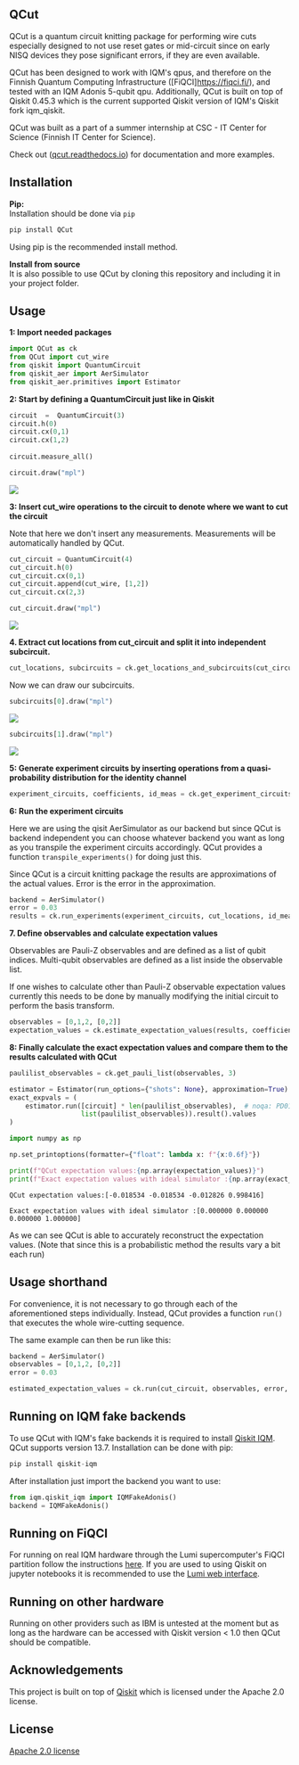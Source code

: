 ## QCut

QCut is a quantum circuit knitting package for performing wire cuts especially designed to not use reset gates or mid-circuit since on early NISQ devices they pose significant errors, if they are even available.

QCut has been designed to work with IQM's qpus, and therefore on the Finnish Quantum Computing Infrastructure ([FiQCI]https://fiqci.fi/), and tested with an IQM Adonis 5-qubit qpu. Additionally, QCut is built on top of Qiskit 0.45.3 which is the current supported Qiskit version of IQM's Qiskit fork iqm\_qiskit.

QCut was built as a part of a summer internship at CSC - IT Center for Science (Finnish IT Center for Science).

Check out ([qcut.readthedocs.io](qcut.readthedocs.io)) for documentation and more examples.

## Installation

**Pip:**  
Installation should be done via `pip`

```python
pip install QCut
```

Using pip is the recommended install method.

**Install from source**  
It is also possible to use QCut by cloning this repository and including it in your project folder.

## Usage

**1: Import needed packages**

```python
import QCut as ck
from QCut import cut_wire
from qiskit import QuantumCircuit
from qiskit_aer import AerSimulator
from qiskit_aer.primitives import Estimator
```

**2: Start by defining a QuantumCircuit just like in Qiskit**

```python
circuit  =  QuantumCircuit(3)
circuit.h(0)
circuit.cx(0,1)
circuit.cx(1,2)
   
circuit.measure_all()

circuit.draw("mpl")
```

![](https://33333.cdn.cke-cs.com/kSW7V9NHUXugvhoQeFaf/images/de618d0f193a9532d9ee849bac62e319cd5df3e35a4f9331.png)

**3: Insert cut\_wire operations to the circuit to denote where we want to cut the circuit**

Note that here we don't insert any measurements. Measurements will be automatically handled by QCut.

```python
cut_circuit = QuantumCircuit(4)
cut_circuit.h(0)
cut_circuit.cx(0,1)
cut_circuit.append(cut_wire, [1,2])
cut_circuit.cx(2,3)

cut_circuit.draw("mpl")
```

![](https://33333.cdn.cke-cs.com/kSW7V9NHUXugvhoQeFaf/images/97085d3d332653534f045ebd4bceb473b28a1c93014c06c8.png)

**4\. Extract cut locations from cut\_circuit and split it into independent subcircuit.**

```python
cut_locations, subcircuits = ck.get_locations_and_subcircuits(cut_circuit)
```

Now we can draw our subcircuits.

```python
subcircuits[0].draw("mpl")
```

![](https://33333.cdn.cke-cs.com/kSW7V9NHUXugvhoQeFaf/images/168872c3d19110c76d6295dce1a9641156e38a9b31de2008.png)

```python
subcircuits[1].draw("mpl")
```

![](https://33333.cdn.cke-cs.com/kSW7V9NHUXugvhoQeFaf/images/38cef69b2bf031fb8d88f791932bf5af9b53ba796ac22fd1.png)

**5: Generate experiment circuits by inserting operations from a quasi-probability distribution for the identity channel**

```python
experiment_circuits, coefficients, id_meas = ck.get_experiment_circuits(subcircuits, cut_locations)
```

**6: Run the experiment circuits**

Here we are using the qisit AerSimulator as our backend but since QCut is backend independent you can choose whatever backend you want as long as you transpile the experiment circuits accordingly. QCut provides a function `transpile_experiments()` for doing just this.

Since QCut is a circuit knitting package the results are approximations of the actual values. Error is the error in the approximation.

```python
backend = AerSimulator()
error = 0.03
results = ck.run_experiments(experiment_circuits, cut_locations, id_meas, error=error, backend=backend, mitigate=True)
```

**7\. Define observables and calculate expectation values**

Observables are Pauli-Z observables and are defined as a list of qubit indices. Multi-qubit observables are defined as a list inside the observable list.

If one wishes to calculate other than Pauli-Z observable expectation values currently this needs to be done by manually modifying the initial circuit to perform the basis transform.

```python
observables = [0,1,2, [0,2]]
expectation_values = ck.estimate_expectation_values(results, coefficients, cut_locations, observables, error)
```

**8: Finally calculate the exact expectation values and compare them to the results calculated with QCut**

```python
paulilist_observables = ck.get_pauli_list(observables, 3)

estimator = Estimator(run_options={"shots": None}, approximation=True)
exact_expvals = (
    estimator.run([circuit] * len(paulilist_observables),  # noqa: PD011
                  list(paulilist_observables)).result().values
)
```

```python
import numpy as np

np.set_printoptions(formatter={"float": lambda x: f"{x:0.6f}"})

print(f"QCut expectation values:{np.array(expectation_values)}")
print(f"Exact expectation values with ideal simulator :{np.array(exact_expvals)}")
```

`QCut expectation values:[-0.018534 -0.018534 -0.012826 0.998416]`

`Exact expectation values with ideal simulator :[0.000000 0.000000 0.000000 1.000000]`

As we can see QCut is able to accurately reconstruct the expectation values. (Note that since this is a probabilistic method the results vary a bit each run)

## Usage shorthand

For convenience, it is not necessary to go through each of the aforementioned steps individually. Instead, QCut provides a function `run()` that executes the whole wire-cutting sequence.

The same example can then be run like this:

```python
backend = AerSimulator()
observables = [0,1,2, [0,2]]
error = 0.03

estimated_expectation_values = ck.run(cut_circuit, observables, error, backend, mitigate=True)
```

## Running on IQM fake backends

To use QCut with IQM's fake backends it is required to install [Qiskit IQM](https://github.com/iqm-finland/qiskit-on-iqm). QCut supports version 13.7. Installation can be done with pip:

```python
pip install qiskit-iqm
```

After installation just import the backend you want to use:

```python
from iqm.qiskit_iqm import IQMFakeAdonis()
backend = IQMFakeAdonis()
```

## Running on FiQCI

For running on real IQM hardware through the Lumi supercomputer's FiQCI partition follow the instructions [here](https://docs.csc.fi/computing/quantum-computing/helmi/running-on-helmi/). If you are used to using Qiskit on jupyter notebooks it is recommended to use the [Lumi web interface](https://docs.lumi-supercomputer.eu/runjobs/webui/).

## Running on other hardware

Running on other providers such as IBM is untested at the moment but as long as the hardware can be accessed with Qiskit version \< 1.0 then QCut should be compatible.

## Acknowledgements

This project is built on top of [Qiskit](https://github.com/Qiskit/qiskit) which is licensed under the Apache 2.0 license.

## License

[Apache 2.0 license](https://github.com/JooNiv/QCut/blob/main/LICENSE)
